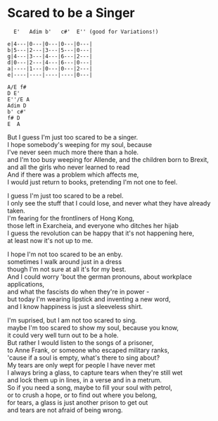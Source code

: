 # Scared to be a Singer

```
  E'   Adim b'   c#'  E'' (good for Variations!)

e|4---|0---|0---|0---|0---|
b|5---|2---|3---|5---|0---|
g|4---|3---|4---|6---|2---|
d|0---|2---|4---|6---|0---|
a|----|1---|0---|0---|2---|
e|----|----|----|----|0---|

A/E f#
D E'
E''/E A
Adim D
b' c#'
f# D
E  A
```

But I guess I'm just too scared to be a singer.  
I hope somebody's weeping for my soul, because  
I've never seen much more there than a hole.  
and I'm too busy weeping for Allende, and the children born to Brexit,  
and all the girls who never learned to read  
And if there was a problem which affects me,  
I would just return to books, pretending I'm not one to feel.

I guess I'm just too scared to be a rebel.  
I only see the stuff that I could lose, 
and never what they have already taken.  
I'm fearing for the frontliners of Hong Kong,  
those left in Exarcheia, and everyone who ditches her hijab  
I guess the revolution can be happy that it's not happening here,  
at least now it's not up to me.

I hope I'm not too scared to be an enby.  
sometimes I walk around just in a dress  
though I'm not sure at all it's for my best.  
And I could worry 'bout the german pronouns, about workplace applications,  
and what the fascists do when they're in power -  
but today I'm wearing lipstick and inventing a new word,  
and I know happiness is just a sleeveless shirt.

I'm suprised, but I am not too scared to sing.  
maybe I'm too scared to show my soul, because you know,  
it could very well turn out to be a hole.  
But rather I would listen to the songs of a prisoner,  
to Anne Frank, or someone who escaped military ranks,  
'cause if a soul is empty, what's there to sing about?  
My tears are only wept for people I have never met  
I always bring a glass, to capture tears when they're still wet  
and lock them up in lines, in a verse and in a metrum.  
So if you need a song, maybe to fill your soul with petrol,  
or to crush a hope, or to find out where you belong,  
for tears, a glass is just another prison to get out  
and tears are not afraid of being wrong.

